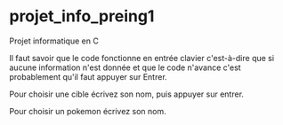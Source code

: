 # projet_info_preing1
Projet informatique en C

Il faut savoir que le code fonctionne en entrée clavier c'est-à-dire que si aucune information n'est donnée et que le code n'avance c'est probablement qu'il faut appuyer sur Entrer.

Pour choisir une cible écrivez son nom, puis appuyer sur entrer.

Pour choisir un pokemon écrivez son nom.
